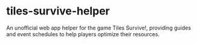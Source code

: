 # tiles-survive-helper
An unofficial web app helper for the game Tiles Survive!, providing guides and event schedules to help players optimize their resources.
